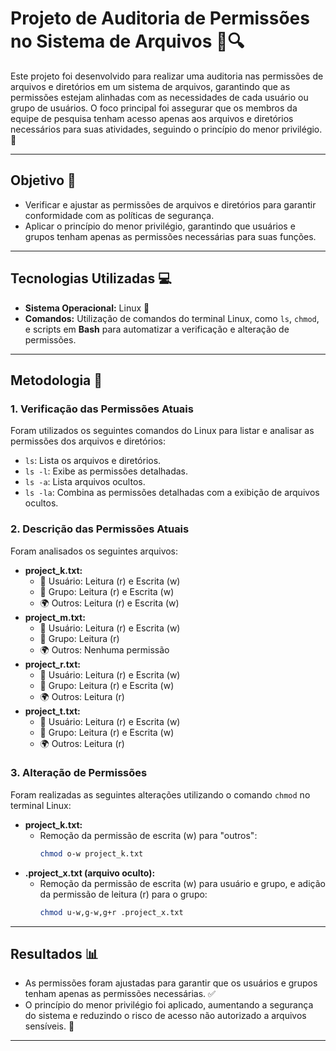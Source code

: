 # Projeto de Auditoria de Permissões no Sistema de Arquivos 📂🔍  

Este projeto foi desenvolvido para realizar uma auditoria nas permissões de arquivos e diretórios em um sistema de arquivos, garantindo que as permissões estejam alinhadas com as necessidades de cada usuário ou grupo de usuários. O foco principal foi assegurar que os membros da equipe de pesquisa tenham acesso apenas aos arquivos e diretórios necessários para suas atividades, seguindo o princípio do menor privilégio. 🚀  

---

## Objetivo 🎯  
- Verificar e ajustar as permissões de arquivos e diretórios para garantir conformidade com as políticas de segurança.  
- Aplicar o princípio do menor privilégio, garantindo que usuários e grupos tenham apenas as permissões necessárias para suas funções.  

---

## Tecnologias Utilizadas 💻  
- **Sistema Operacional:** Linux 🐧  
- **Comandos:** Utilização de comandos do terminal Linux, como `ls`, `chmod`, e scripts em **Bash** para automatizar a verificação e alteração de permissões.  

---

## Metodologia 📝  

### 1. Verificação das Permissões Atuais  
Foram utilizados os seguintes comandos do Linux para listar e analisar as permissões dos arquivos e diretórios:  
- `ls`: Lista os arquivos e diretórios.  
- `ls -l`: Exibe as permissões detalhadas.  
- `ls -a`: Lista arquivos ocultos.  
- `ls -la`: Combina as permissões detalhadas com a exibição de arquivos ocultos.  

### 2. Descrição das Permissões Atuais  
Foram analisados os seguintes arquivos:  
- **project_k.txt:**  
  - 👤 Usuário: Leitura (r) e Escrita (w)  
  - 👥 Grupo: Leitura (r) e Escrita (w)  
  - 🌍 Outros: Leitura (r) e Escrita (w)  
- **project_m.txt:**  
  - 👤 Usuário: Leitura (r) e Escrita (w)  
  - 👥 Grupo: Leitura (r)  
  - 🌍 Outros: Nenhuma permissão  
- **project_r.txt:**  
  - 👤 Usuário: Leitura (r) e Escrita (w)  
  - 👥 Grupo: Leitura (r) e Escrita (w)  
  - 🌍 Outros: Leitura (r)  
- **project_t.txt:**  
  - 👤 Usuário: Leitura (r) e Escrita (w)  
  - 👥 Grupo: Leitura (r) e Escrita (w)  
  - 🌍 Outros: Leitura (r)  

### 3. Alteração de Permissões  
Foram realizadas as seguintes alterações utilizando o comando `chmod` no terminal Linux:  
- **project_k.txt:**  
  - Remoção da permissão de escrita (w) para "outros":  
    ```bash  
    chmod o-w project_k.txt  
    ```  
- **.project_x.txt (arquivo oculto):**  
  - Remoção da permissão de escrita (w) para usuário e grupo, e adição da permissão de leitura (r) para o grupo:  
    ```bash  
    chmod u-w,g-w,g+r .project_x.txt  
    ```  

---

## Resultados 📊  
- As permissões foram ajustadas para garantir que os usuários e grupos tenham apenas as permissões necessárias. ✅  
- O princípio do menor privilégio foi aplicado, aumentando a segurança do sistema e reduzindo o risco de acesso não autorizado a arquivos sensíveis. 🔐  

---

